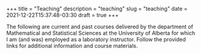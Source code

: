 +++
title = "Teaching"
description = "teaching"
slug = "teaching"
date = 2021-12-22T15:37:48-03:30
draft = true
+++

The following are current and past courses delivered by the department of Mathematical
and Statistical Sciences at the University of Alberta for which I am (and was) employed
as a laboratory instructor. Follow the provided links for additional information and course
materials.
